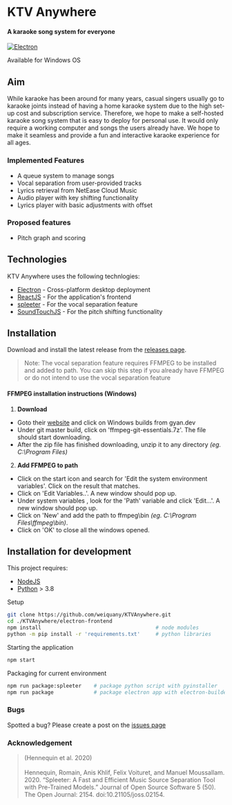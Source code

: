 
# KTV Anywhere
#### A karaoke song system for everyone
[![Electron](https://github.com/weiquany/KTVAnywhere/actions/workflows/main.yml/badge.svg)](https://github.com/weiquany/KTVAnywhere/actions/workflows/main.yml)

Available for Windows OS
## Aim
While karaoke has been around for many years, casual singers usually go to karaoke joints instead of having a home karaoke system due to the high set-up cost and subscription service. Therefore, we hope to make a self-hosted karaoke song system that is easy to deploy for personal use. It would only require a working computer and songs the users already have. We hope to make it seamless and provide a fun and interactive karaoke experience for all ages.
### Implemented Features
- A queue system to manage songs
- Vocal separation from user-provided tracks
- Lyrics retrieval from NetEase Cloud Music
- Audio player with key shifting functionality
- Lyrics player with basic adjustments with offset

### Proposed features
- Pitch graph and scoring

## Technologies

KTV Anywhere uses the following technlogies:

- [Electron] - Cross-platform desktop deployment
- [ReactJS] - For the application's frontend
- [spleeter] - For the vocal separation feature
- [SoundTouchJS] - For the pitch shifting functionality


## Installation
Download and install the latest release from the [releases page].
> Note: The vocal separation feature requires FFMPEG to be installed and added to path. You can skip this step if you already have FFMPEG or do not intend to use the vocal separation feature

#### FFMPEG installation instructions (Windows)

1. **Download**
* Goto their [website](https://ffmpeg.org/download.html#build-windows) and click on Windows builds from gyan.dev
* Under git master build, click on 'ffmpeg-git-essentials.7z'. The file should start downloading.
* After the zip file has finished downloading, unzip it to any directory *(eg. C:\Program Files)* 
2. **Add FFMPEG to path**
* Click on the start icon and search for 'Edit the system environment variables'. Click on the result that matches.
* Click on 'Edit Variables..'. A new window should pop up.
* Under system variables , look for the 'Path' variable and click 'Edit...'. A new window should pop up.
* Click on 'New' and add the path to ffmpeg\bin *(eg. C:\Program Files\ffmpeg\bin)*. 
* Click on 'OK' to close all the windows opened.


## Installation for development
This project requires:
* [NodeJS]
* [Python] > 3.8

Setup
```sh
git clone https://github.com/weiquany/KTVAnywhere.git
cd ./KTVAnywhere/electron-frontend
npm install                                     # node modules
python -m pip install -r 'requirements.txt'     # python libraries
```
Starting the application
```sh
npm start
```
Packaging for current environment
```sh
npm run package:spleeter    # package python script with pyinstaller
npm run package             # package electron app with electron-builder
```
### Bugs
Spotted a bug? Please create a post on the [issues page]

### Acknowledgement

>(Hennequin et al. 2020)<br><br>
Hennequin, Romain, Anis Khlif, Felix Voituret, and Manuel Moussallam. 2020. “Spleeter: A Fast and Efficient Music Source Separation Tool with Pre-Trained Models.” Journal of Open Source Software 5 (50). The Open Journal: 2154. doi:10.21105/joss.02154.


   [releases page]: <https://github.com/weiquany/KTVAnywhere/releases>
   [issues page]: <https://github.com/weiquany/KTVAnywhere/issues>
   [Electron]: <https://www.electronjs.org/>
   [ReactJS]: <https://reactjs.org/>
   [spleeter]: <https://github.com/deezer/spleeter>
   [SoundTouchJS]: <https://github.com/cutterbl/SoundTouchJS>
   [NodeJS]: <https://nodejs.org/en/>
   [python]: <https://www.python.org/>

